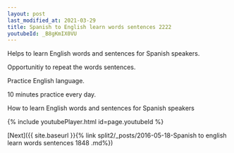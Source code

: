 ```yaml
---
layout: post
last_modified_at: 2021-03-29
title: Spanish to English learn words sentences 2222 
youtubeId: _B8gKmIX0VU
---
```

 
 
Helps to learn English words and sentences for Spanish speakers.

Opportunitiy to repeat the words sentences. 

Practice English language. 
 
10 minutes practice every day. 
 
How to learn English words and sentences for Spanish speakers 
 
{% include youtubePlayer.html id=page.youtubeId %}
 
 
[Next]({{ site.baseurl }}{% link  split2/_posts/2016-05-18-Spanish to english learn words sentences 1848 .md%})
 
